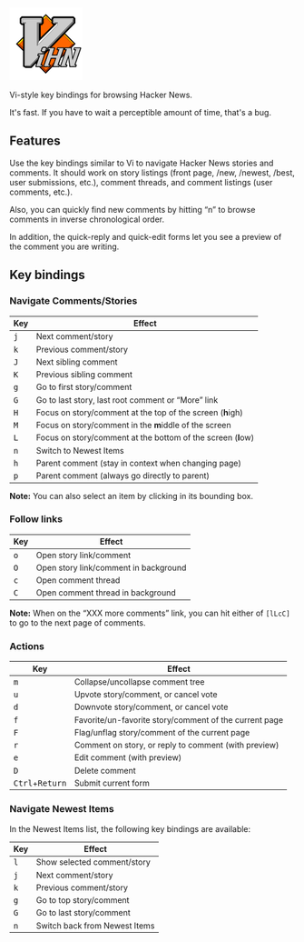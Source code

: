 <img src="icon.svg" width="128" height="128" alt="ViHN">

Vi-style key bindings for browsing Hacker News.

It's fast. If you have to wait a perceptible amount of time, that's a bug.

## Features

Use the key bindings similar to Vi to navigate Hacker News stories and comments.
It should work on story listings (front page, /new, /newest, /best, user submissions, etc.), comment threads, and comment listings (user comments, etc.).

Also, you can quickly find new comments by hitting “n” to browse comments in inverse chronological order.

In addition, the quick-reply and quick-edit forms let you see a preview of the comment you are writing.

## Key bindings

### Navigate Comments/Stories

| Key          | Effect
| ------------ | ------
| <kbd>j</kbd> | Next comment/story
| <kbd>k</kbd> | Previous comment/story
| <kbd>J</kbd> | Next sibling comment
| <kbd>K</kbd> | Previous sibling comment
| <kbd>g</kbd> | Go to first story/comment
| <kbd>G</kbd> | Go to last story, last root comment or “More” link
| <kbd>H</kbd> | Focus on story/comment at the top of the screen (**h**igh)
| <kbd>M</kbd> | Focus on story/comment in the **m**iddle of the screen
| <kbd>L</kbd> | Focus on story/comment at the bottom of the screen (**l**ow)
| <kbd>n</kbd> | Switch to Newest Items
| <kbd>h</kbd> | Parent comment (stay in context when changing page)
| <kbd>p</kbd> | Parent comment (always go directly to parent)

**Note:**
You can also select an item by clicking in its bounding box.

### Follow links

| Key          | Effect
| ------------ | ------
| <kbd>o</kbd> | Open story link/comment
| <kbd>O</kbd> | Open story link/comment in background
| <kbd>c</kbd> | Open comment thread
| <kbd>C</kbd> | Open comment thread in background

**Note:**
When on the “XXX more comments” link, you can hit either of `[lLcC]` to go to the next page of comments.

### Actions

| Key          | Effect
| ------------ | ------
| <kbd>m</kbd> | Collapse/uncollapse comment tree
| <kbd>u</kbd> | Upvote story/comment, or cancel vote
| <kbd>d</kbd> | Downvote story/comment, or cancel vote
| <kbd>f</kbd> | Favorite/un-favorite story/comment of the current page
| <kbd>F</kbd> | Flag/unflag story/comment of the current page
| <kbd>r</kbd> | Comment on story, or reply to comment (with preview)
| <kbd>e</kbd> | Edit comment (with preview)
| <kbd>D</kbd> | Delete comment
| <kbd>Ctrl</kbd>+<kbd>Return</kbd> | Submit current form

### Navigate Newest Items

In the Newest Items list, the following key bindings are available:

| Key          | Effect
| ------------ | ------
| <kbd>l</kbd> | Show selected comment/story
| <kbd>j</kbd> | Next comment/story
| <kbd>k</kbd> | Previous comment/story
| <kbd>g</kbd> | Go to top story/comment
| <kbd>G</kbd> | Go to last story/comment
| <kbd>n</kbd> | Switch back from Newest Items
